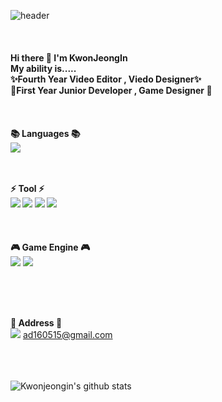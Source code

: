  ![header](https://capsule-render.vercel.app/api?type=cylinder&color=auto&height=150&section=header&text=KwonJeongIn%GitHub&fontSize=30&fontAlignY=50&animation=blink&fontColor=FFFFFF)
</br>
</br>
</br>
</br>
<b> Hi there 👋 I'm KwonJeongIn </b></h3>
</br>
<b> My ability is.....</b></h3>
</br>
<b> ✨Fourth Year Video Editor , Viedo Designer✨</b></h3>
</br>
<b> 🌱First Year Junior Developer , Game Designer 🌱</b></h3>
</br>
</br>
</br>
</br>
<b>📚 Languages 📚</b></h3>
</br>
<img src="https://img.shields.io/badge/c%23-%23239120.svg?style=for-the-badge&logo=c-sharp&logoColor=white"/>
</p>
</br>
</br>
<b>⚡ Tool ⚡
</br>
<img src="https://img.shields.io/badge/github-181717?style=flat-square&logo=github&logoColor=white">
<img src="https://img.shields.io/badge/adobephotoshop-31A8FF?style=flat-square&logo=adobephotoshop&logoColor=white"/>
<img src="https://img.shields.io/badge/adobepremierepro-9999FF?style=flat-square&logo=adobepremierepro&logoColor=white"/>
<img src="https://img.shields.io/badge/adobeaftereffects-5A45FF?style=flat-square&logo=adobeaftereffects&logoColor=white"/>
</br>
</br>
</br>
</br>
🎮 Game Engine 🎮</b></h3>
</br>

<img src="https://img.shields.io/badge/unity-%23000000.svg?style=flat-square&logo=unity&logoColor=white"/>
<img src="https://img.shields.io/badge/unrealengine-%23313131.svg?style=flat-square&logo=unrealengine&logoColor=white"/>
</p>
</br>
</br>
</br>


<b>💌  Address 💌 </b></h3>
</br>
<img src="https://img.shields.io/badge/gmail-EA4335?style=flat-square&logo=gmail&logoColor=white"/> ad160515@gmail.com
</br>
</br>
</br>
</br>

![Kwonjeongin's github stats](https://github-readme-stats.vercel.app/api?username=Kwonjeongin&show_icons=true)



<!--
**Kwonjeongin/Kwonjeongin** is a ✨ _special_ ✨ repository because its `README.md` (this file) appears on your GitHub profile.

Here are some ideas to get you started:

- 🔭 I’m currently working on ...
- 🌱 I’m currently learning ...
- 👯 I’m looking to collaborate on ...
- 🤔 I’m looking for help with ...
- 💬 Ask me about ...
- 📫 How to reach me: ...
- 😄 Pronouns: ...
- ⚡ Fun fact: ...
-->
